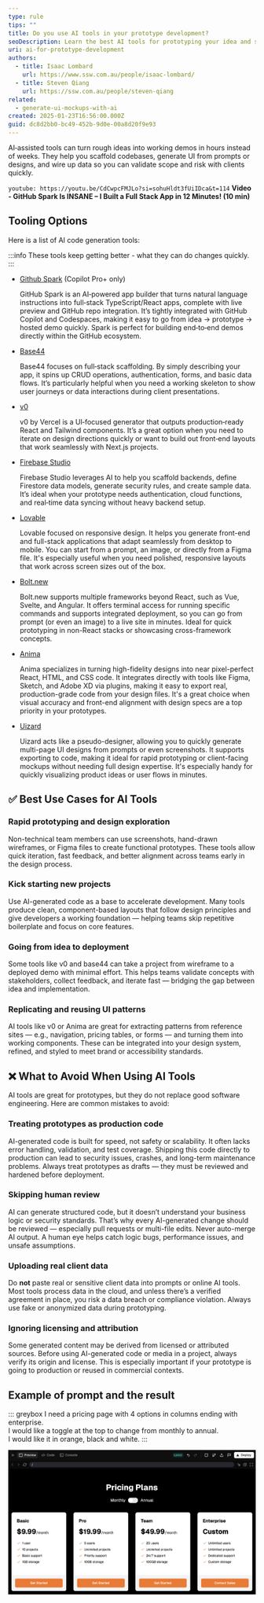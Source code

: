 ```yaml
---
type: rule
tips: ""
title: Do you use AI tools in your prototype development?
seoDescription: Learn the best AI tools for prototyping your idea and show to your clinet
uri: ai-for-prototype-development
authors:
  - title: Isaac Lombard
    url: https://www.ssw.com.au/people/isaac-lombard/
  - title: Steven Qiang
    url: https://ssw.com.au/people/steven-qiang
related:
  - generate-ui-mockups-with-ai
created: 2025-01-23T16:56:00.000Z
guid: dc8d2bb0-bc49-452b-9d0e-00a8d20f9e93
---
```


AI‑assisted tools can turn rough ideas into working demos in hours instead of weeks. They help you scaffold codebases, generate UI from prompts or designs, and wire up data so you can validate scope and risk with clients quickly.

<!--endintro-->

`youtube: https://youtu.be/CdCwpcFMJLo?si=sohuHldt3fUiIDca&t=114`
**Video - GitHub Spark Is INSANE – I Built a Full Stack App in 12 Minutes! (10 min)**

## Tooling Options

Here is a list of AI code generation tools:

:::info
These tools keep getting better - what they can do changes quickly.
:::

- [Github Spark](https://github.com/features/spark) (Copilot Pro+ only)

  GitHub Spark is an AI‑powered app builder that turns natural language instructions into full‑stack TypeScript/React apps, complete with live preview and GitHub repo integration. It’s tightly integrated with GitHub Copilot and Codespaces, making it easy to go from idea → prototype → hosted demo quickly. Spark is perfect for building end‑to‑end demos directly within the GitHub ecosystem.

- [Base44](https://base44.com)

  Base44 focuses on full‑stack scaffolding. By simply describing your app, it spins up CRUD operations, authentication, forms, and basic data flows. It’s particularly helpful when you need a working skeleton to show user journeys or data interactions during client presentations.

- [v0](https://v0.dev)

  v0 by Vercel is a UI‑focused generator that outputs production‑ready React and Tailwind components. It’s a great option when you need to iterate on design directions quickly or want to build out front‑end layouts that work seamlessly with Next.js projects.

- [Firebase Studio](https://firebase.studio)

  Firebase Studio leverages AI to help you scaffold backends, define Firestore data models, generate security rules, and create sample data. It’s ideal when your prototype needs authentication, cloud functions, and real‑time data syncing without heavy backend setup.

- [Lovable](https://lovable.dev)

  Lovable focused on responsive design. It helps you generate front-end and full-stack applications that adapt seamlessly from desktop to mobile. You can start from a prompt, an image, or directly from a Figma file. It's especially useful when you need polished, responsive layouts that work across screen sizes out of the box.

- [Bolt.new](https://bolt.new)

  Bolt.new supports multiple frameworks beyond React, such as Vue, Svelte, and Angular. It offers terminal access for running specific commands and supports integrated deployment, so you can go from prompt (or even an image) to a live site in minutes. Ideal for quick prototyping in non-React stacks or showcasing cross-framework concepts.

- [Anima](https://www.animaapp.com)

  Anima specializes in turning high-fidelity designs into near pixel-perfect React, HTML, and CSS code. It integrates directly with tools like Figma, Sketch, and Adobe XD via plugins, making it easy to export real, production-grade code from your design files. It's a great choice when visual accuracy and front-end alignment with design specs are a top priority in your prototypes.

- [Uizard](https://uizard.io)

  Uizard acts like a pseudo-designer, allowing you to quickly generate multi-page UI designs from prompts or even screenshots. It supports exporting to code, making it ideal for rapid prototyping or client-facing mockups without needing full design expertise. It's especially handy for quickly visualizing product ideas or user flows in minutes.

## ✅ Best Use Cases for AI Tools

### Rapid prototyping and design exploration

Non-technical team members can use screenshots, hand-drawn wireframes, or Figma files to create functional prototypes. These tools allow quick iteration, fast feedback, and better alignment across teams early in the design process.

### Kick starting new projects

Use AI-generated code as a base to accelerate development. Many tools produce clean, component-based layouts that follow design principles and give developers a working foundation — helping teams skip repetitive boilerplate and focus on core features.

### Going from idea to deployment

Some tools like v0 and base44 can take a project from wireframe to a deployed demo with minimal effort. This helps teams validate concepts with stakeholders, collect feedback, and iterate fast — bridging the gap between idea and implementation.

### Replicating and reusing UI patterns

AI tools like v0 or Anima are great for extracting patterns from reference sites — e.g., navigation, pricing tables, or forms — and turning them into working components. These can be integrated into your design system, refined, and styled to meet brand or accessibility standards.

## ❌ What to Avoid When Using AI Tools

AI tools are great for prototypes, but they do not replace good software engineering. Here are common mistakes to avoid:

### Treating prototypes as production code

AI-generated code is built for speed, not safety or scalability. It often lacks error handling, validation, and test coverage. Shipping this code directly to production can lead to security issues, crashes, and long-term maintenance problems. Always treat prototypes as drafts — they must be reviewed and hardened before deployment.

### Skipping human review

AI can generate structured code, but it doesn’t understand your business logic or security standards. That’s why every AI-generated change should be reviewed — especially pull requests or multi-file edits. Never auto-merge AI output. A human eye helps catch logic bugs, performance issues, and unsafe assumptions.

### Uploading real client data

Do **not** paste real or sensitive client data into prompts or online AI tools. Most tools process data in the cloud, and unless there’s a verified agreement in place, you risk a data breach or compliance violation. Always use fake or anonymized data during prototyping.

### Ignoring licensing and attribution

Some generated content may be derived from licensed or attributed sources. Before using AI-generated code or media in a project, always verify its origin and license. This is especially important if your prototype is going to production or reused in commercial contexts.

## Example of prompt and the result

::: greybox
I need a pricing page with 4 options in columns ending with enterprise.\
I would like a toggle at the top to change from monthly to annual.\
I would like it in orange, black and white.
:::

![Figure: The UI generated by v0, which includes the code](ai-ui-prompt-example.png)
